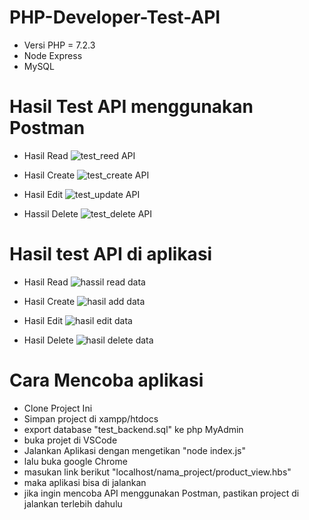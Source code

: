 # PHP-Developer-Test-API

* Versi PHP = 7.2.3
* Node Express
* MySQL


# Hasil Test API menggunakan Postman
* Hasil Read
![test_reed API](https://user-images.githubusercontent.com/92254494/151083627-9b0b72e8-dd5e-401b-a495-56a3ca56f4d5.PNG)

* Hasil Create
![test_create API](https://user-images.githubusercontent.com/92254494/151083682-8eeb0701-0e16-4356-b763-a44eb4634d66.PNG)

* Hasil Edit
![test_update API](https://user-images.githubusercontent.com/92254494/151083706-94bdd220-684d-420f-bb46-a0ee0c69cd91.PNG)

* Hassil Delete
![test_delete API](https://user-images.githubusercontent.com/92254494/151083731-706433c9-9a58-49f0-b80c-078c662b3086.PNG)

# Hasil test API di aplikasi
* Hasil Read
![hassil read data](https://user-images.githubusercontent.com/92254494/151083812-76c93eff-a477-4591-9697-9193e9063ef6.PNG)


* Hasil Create
![hasil add data](https://user-images.githubusercontent.com/92254494/151083833-8bed2714-6f00-4385-8aef-d9f598de5204.PNG)


* Hasil Edit
![hasil edit data](https://user-images.githubusercontent.com/92254494/151083861-047ecdde-d82f-4d58-99f7-11ebd3375fd2.PNG)


* Hasil Delete
![hasil delete data](https://user-images.githubusercontent.com/92254494/151083869-69b5c259-b929-4526-b7da-7717abfd5414.PNG)

# Cara Mencoba aplikasi
* Clone Project Ini
* Simpan project di xampp/htdocs
* export database "test_backend.sql" ke php MyAdmin
* buka projet di VSCode
* Jalankan Aplikasi dengan mengetikan "node index.js"
* lalu buka google Chrome
* masukan link berikut "localhost/nama_project/product_view.hbs"
* maka aplikasi bisa di jalankan
* jika ingin mencoba API menggunakan Postman, pastikan project di jalankan terlebih dahulu

